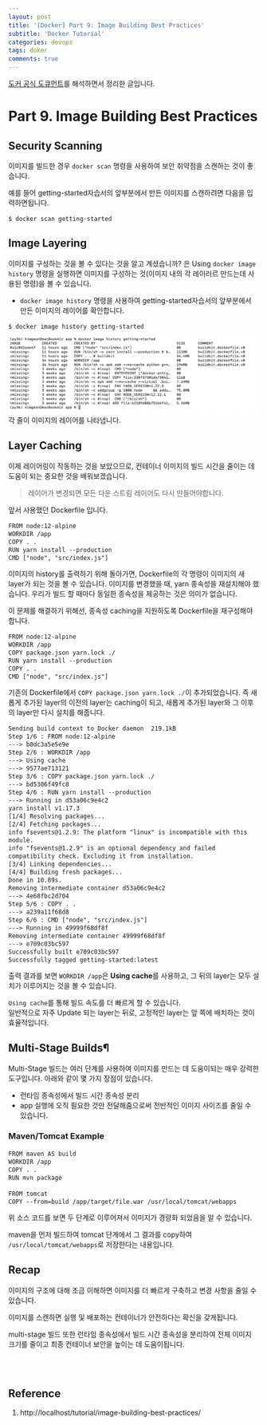 ```yaml
---
layout: post
title: '[Docker] Part 9: Image Building Best Practices'
subtitle: 'Docker Tutorial'
categories: devops
tags: doker
comments: true
---
```



[도커 공식 도큐먼트](https://docs.docker.com/get-started/)를 해석하면서 정리한 글입니다.

# Part 9. Image Building Best Practices

## Security Scanning
이미지를 빌드한 경우 `docker scan` 명령을 사용하여 보안 취약점을 스캔하는 것이 좋습니다.

예를 들어 getting-started자습서의 앞부분에서 만든 이미지를 스캔하려면 다음을 입력하면됩니다.

```vim
$ docker scan getting-started
```


## Image Layering
이미지를 구성하는 것을 볼 수 있다는 것을 알고 계셨습니까? 은 Using `docker image history` 명령을 실행하면 이미지를 구성하는 것(이미지 내의 각 레이러르 만드는데 사용된 명령)을 볼 수 있습니다.

- `docker image history` 명령을 사용하여 getting-started자습서의 앞부분에서 만든 이미지의 레이어를 확인합니다.
```vim
$ docker image history getting-started
```

<img src="/assets/img/docker/image_history.png">
각 줄이 이미지의 레이어를 나타냅니다.


## Layer Caching
이제 레이어링이 작동하는 것을 보았으므로, 컨테이너 이미지의 빌드 시간을 줄이는 데 도움이 되는 중요한 것을 배워보겠습니다.

> 레이어가 변경되면 모든 다운 스트림 레이어도 다시 만들어야합니다.

앞서 사용했던 Dockerfile 입니다.
```vim
FROM node:12-alpine
WORKDIR /app
COPY . .
RUN yarn install --production
CMD ["node", "src/index.js"]
```

이미지의 history를 출력하기 위해 돌아가면, Dockerfile의 각 명령이 이미지의 새 layer가 되는 것을 볼 수 있습니다. 이미지를 변경했을 때, yarn 종속성을 재설치해야 했습니다. 우리가 빌드 할 때마다 동일한 종속성을 제공하는 것은 의미가 없습니다.

이 문제를 해결하기 위해선, 종속성 caching을 지원하도록 Dockerfile을 재구성해야 합니다.

```vim
FROM node:12-alpine
WORKDIR /app
COPY package.json yarn.lock ./
RUN yarn install --production
COPY . .
CMD ["node", "src/index.js"]
```

기존의 Dockerfile에서 `COPY package.json yarn.lock ./`이 추가되었습니다. 즉 새롭게 추가된 layer의 이전의 layer는 caching이 되고, 새롭게 추가된 layer와 그 이후의 layer만 다시 설치를 해줍니다.

```vim
Sending build context to Docker daemon  219.1kB
Step 1/6 : FROM node:12-alpine
---> b0dc3a5e5e9e
Step 2/6 : WORKDIR /app
---> Using cache
---> 9577ae713121
Step 3/6 : COPY package.json yarn.lock ./
---> bd5306f49fc8
Step 4/6 : RUN yarn install --production
---> Running in d53a06c9e4c2
yarn install v1.17.3
[1/4] Resolving packages...
[2/4] Fetching packages...
info fsevents@1.2.9: The platform "linux" is incompatible with this module.
info "fsevents@1.2.9" is an optional dependency and failed compatibility check. Excluding it from installation.
[3/4] Linking dependencies...
[4/4] Building fresh packages...
Done in 10.89s.
Removing intermediate container d53a06c9e4c2
---> 4e68fbc2d704
Step 5/6 : COPY . .
---> a239a11f68d8
Step 6/6 : CMD ["node", "src/index.js"]
---> Running in 49999f68df8f
Removing intermediate container 49999f68df8f
---> e709c03bc597
Successfully built e709c03bc597
Successfully tagged getting-started:latest
```
출력 결과를 보면 `WORKDIR /app`은 **Using cache**를 사용하고, 그 뒤의 layer는 모두 설치가 이루어지는 것을 볼 수 있습니다. 

`Using cache`를 통해 빌드 속도를 더 빠르게 할 수 있습니다. <br>
일반적으로 자주 Update 되는 layer는 뒤로, 고정적인 layer는 앞 쪽에 배치하는 것이 효율적입니다.

## Multi-Stage Builds¶
Multi-Stage 빌드는 여러 단계를 사용하여 이미지를 만드는 데 도움이되는 매우 강력한 도구입니다. 아래와 같이 몇 가지 장점이 있습니다.

- 런타임 종속성에서 빌드 시간 종속성 분리
- app 실행에 오직 필요한 것만 전달해줌으로써 전반적인 이미지 사이즈를 줄일 수 있습니다.

### Maven/Tomcat Example

```vim
FROM maven AS build
WORKDIR /app
COPY . .
RUN mvn package

FROM tomcat
COPY --from=build /app/target/file.war /usr/local/tomcat/webapps 
```

위 소스 코드를 보면 두 단계로 이루어져서 이미지가 경량화 되었음을 알 수 있습니다.

maven을 먼저 빌드하여 tomcat 단계에서 그 결과를 copy하여 `/usr/local/tomcat/webapps`로 저장한다는 내용입니다.


## Recap
이미지의 구조에 대해 조금 이해하면 이미지를 더 빠르게 구축하고 변경 사항을 줄일 수 있습니다. 

이미지를 스캔하면 실행 및 배포하는 컨테이너가 안전하다는 확신을 갖게됩니다. 

multi-stage 빌드 또한 런타임 종속성에서 빌드 시간 종속성을 분리하여 전체 이미지 크기를 줄이고 최종 컨테이너 보안을 높이는 데 도움이됩니다.

<br><br>

## Reference
1. http://localhost/tutorial/image-building-best-practices/

